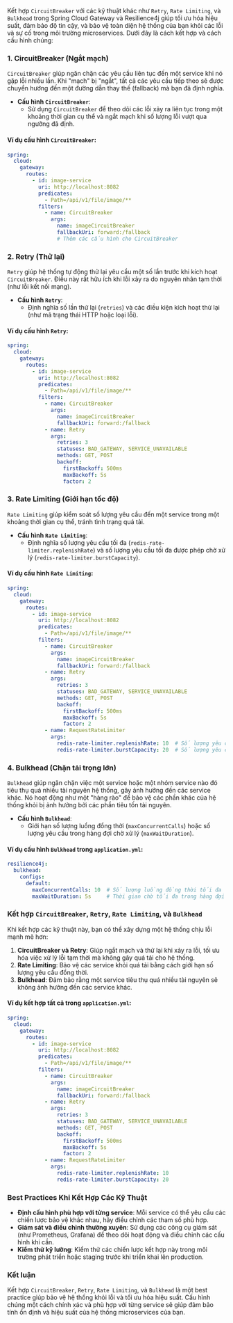 Kết hợp `CircuitBreaker` với các kỹ thuật khác như `Retry`, `Rate Limiting`, và `Bulkhead` trong Spring Cloud Gateway và Resilience4j giúp tối ưu hóa hiệu suất, đảm bảo độ tin cậy, và bảo vệ toàn diện hệ thống của bạn khỏi các lỗi và sự cố trong môi trường microservices. Dưới đây là cách kết hợp và cách cấu hình chúng:

### 1. **CircuitBreaker (Ngắt mạch)**

`CircuitBreaker` giúp ngăn chặn các yêu cầu liên tục đến một service khi nó gặp lỗi nhiều lần. Khi "mạch" bị "ngắt", tất cả các yêu cầu tiếp theo sẽ được chuyển hướng đến một đường dẫn thay thế (fallback) mà bạn đã định nghĩa.

- **Cấu hình `CircuitBreaker`**:
    - Sử dụng `CircuitBreaker` để theo dõi các lỗi xảy ra liên tục trong một khoảng thời gian cụ thể và ngắt mạch khi số lượng lỗi vượt qua ngưỡng đã định.

#### Ví dụ cấu hình `CircuitBreaker`:

```yaml
spring:
  cloud:
    gateway:
      routes:
        - id: image-service
          uri: http://localhost:8082
          predicates:
            - Path=/api/v1/file/image/**
          filters:
            - name: CircuitBreaker
              args:
                name: imageCircuitBreaker
                fallbackUri: forward:/fallback
                # Thêm các cấu hình cho CircuitBreaker
```

### 2. **Retry (Thử lại)**

`Retry` giúp hệ thống tự động thử lại yêu cầu một số lần trước khi kích hoạt `CircuitBreaker`. Điều này rất hữu ích khi lỗi xảy ra do nguyên nhân tạm thời (như lỗi kết nối mạng).

- **Cấu hình `Retry`**:
    - Định nghĩa số lần thử lại (`retries`) và các điều kiện kích hoạt thử lại (như mã trạng thái HTTP hoặc loại lỗi).

#### Ví dụ cấu hình `Retry`:

```yaml
spring:
  cloud:
    gateway:
      routes:
        - id: image-service
          uri: http://localhost:8082
          predicates:
            - Path=/api/v1/file/image/**
          filters:
            - name: CircuitBreaker
              args:
                name: imageCircuitBreaker
                fallbackUri: forward:/fallback
            - name: Retry
              args:
                retries: 3
                statuses: BAD_GATEWAY, SERVICE_UNAVAILABLE
                methods: GET, POST
                backoff:
                  firstBackoff: 500ms
                  maxBackoff: 5s
                  factor: 2
```

### 3. **Rate Limiting (Giới hạn tốc độ)**

`Rate Limiting` giúp kiểm soát số lượng yêu cầu đến một service trong một khoảng thời gian cụ thể, tránh tình trạng quá tải.

- **Cấu hình `Rate Limiting`**:
    - Định nghĩa số lượng yêu cầu tối đa (`redis-rate-limiter.replenishRate`) và số lượng yêu cầu tối đa được phép chờ xử lý (`redis-rate-limiter.burstCapacity`).

#### Ví dụ cấu hình `Rate Limiting`:

```yaml
spring:
  cloud:
    gateway:
      routes:
        - id: image-service
          uri: http://localhost:8082
          predicates:
            - Path=/api/v1/file/image/**
          filters:
            - name: CircuitBreaker
              args:
                name: imageCircuitBreaker
                fallbackUri: forward:/fallback
            - name: Retry
              args:
                retries: 3
                statuses: BAD_GATEWAY, SERVICE_UNAVAILABLE
                methods: GET, POST
                backoff:
                  firstBackoff: 500ms
                  maxBackoff: 5s
                  factor: 2
            - name: RequestRateLimiter
              args:
                redis-rate-limiter.replenishRate: 10  # Số lượng yêu cầu tối đa mỗi giây
                redis-rate-limiter.burstCapacity: 20  # Số lượng yêu cầu tối đa trong hàng đợi chờ xử lý
```

### 4. **Bulkhead (Chặn tải trọng lớn)**

`Bulkhead` giúp ngăn chặn việc một service hoặc một nhóm service nào đó tiêu thụ quá nhiều tài nguyên hệ thống, gây ảnh hưởng đến các service khác. Nó hoạt động như một "hàng rào" để bảo vệ các phần khác của hệ thống khỏi bị ảnh hưởng bởi các phần tiêu tốn tài nguyên.

- **Cấu hình `Bulkhead`**:
    - Giới hạn số lượng luồng đồng thời (`maxConcurrentCalls`) hoặc số lượng yêu cầu trong hàng đợi chờ xử lý (`maxWaitDuration`).

#### Ví dụ cấu hình `Bulkhead` trong `application.yml`:

```yaml
resilience4j:
  bulkhead:
    configs:
      default:
        maxConcurrentCalls: 10  # Số lượng luồng đồng thời tối đa
        maxWaitDuration: 5s     # Thời gian chờ tối đa trong hàng đợi
```

### Kết hợp `CircuitBreaker`, `Retry`, `Rate Limiting`, và `Bulkhead`

Khi kết hợp các kỹ thuật này, bạn có thể xây dựng một hệ thống chịu lỗi mạnh mẽ hơn:

1. **CircuitBreaker và Retry**: Giúp ngắt mạch và thử lại khi xảy ra lỗi, tối ưu hóa việc xử lý lỗi tạm thời mà không gây quá tải cho hệ thống.
2. **Rate Limiting**: Bảo vệ các service khỏi quá tải bằng cách giới hạn số lượng yêu cầu đồng thời.
3. **Bulkhead**: Đảm bảo rằng một service tiêu thụ quá nhiều tài nguyên sẽ không ảnh hưởng đến các service khác.

#### Ví dụ kết hợp tất cả trong `application.yml`:

```yaml
spring:
  cloud:
    gateway:
      routes:
        - id: image-service
          uri: http://localhost:8082
          predicates:
            - Path=/api/v1/file/image/**
          filters:
            - name: CircuitBreaker
              args:
                name: imageCircuitBreaker
                fallbackUri: forward:/fallback
            - name: Retry
              args:
                retries: 3
                statuses: BAD_GATEWAY, SERVICE_UNAVAILABLE
                methods: GET, POST
                backoff:
                  firstBackoff: 500ms
                  maxBackoff: 5s
                  factor: 2
            - name: RequestRateLimiter
              args:
                redis-rate-limiter.replenishRate: 10
                redis-rate-limiter.burstCapacity: 20
```

### Best Practices Khi Kết Hợp Các Kỹ Thuật

- **Định cấu hình phù hợp với từng service**: Mỗi service có thể yêu cầu các chiến lược bảo vệ khác nhau, hãy điều chỉnh các tham số phù hợp.
- **Giám sát và điều chỉnh thường xuyên**: Sử dụng các công cụ giám sát (như Prometheus, Grafana) để theo dõi hoạt động và điều chỉnh các cấu hình khi cần.
- **Kiểm thử kỹ lưỡng**: Kiểm thử các chiến lược kết hợp này trong môi trường phát triển hoặc staging trước khi triển khai lên production.

### Kết luận

Kết hợp `CircuitBreaker`, `Retry`, `Rate Limiting`, và `Bulkhead` là một best practice giúp bảo vệ hệ thống khỏi lỗi và tối ưu hóa hiệu suất. Cấu hình chúng một cách chính xác và phù hợp với từng service sẽ giúp đảm bảo tính ổn định và hiệu suất của hệ thống microservices của bạn.